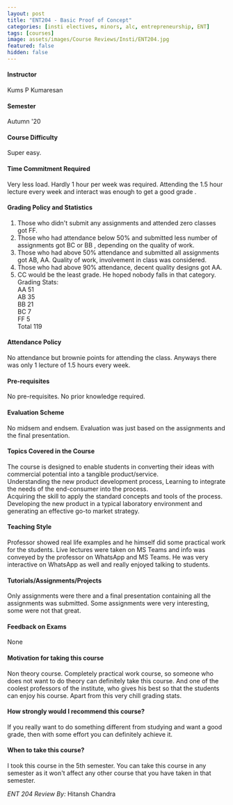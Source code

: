 ```yaml
---
layout: post
title: "ENT204 - Basic Proof of Concept"
categories: [insti electives, minors, alc, entrepreneurship, ENT]
tags: [courses]
image: assets/images/Course Reviews/Insti/ENT204.jpg
featured: false
hidden: false
---
```


#### Instructor
Kums P Kumaresan

#### Semester
Autumn '20

#### Course Difficulty
Super easy.

#### Time Commitment Required
Very less load. Hardly 1 hour per week was required. Attending the 1.5 hour lecture every week and interact was enough to get a good grade .

#### Grading Policy and Statistics
1. Those who didn't submit any assignments and attended zero classes got FF.  
2. Those who had attendance below 50% and submitted less number of assignments got BC or BB , depending on the quality of work.   
3. Those who had above 50% attendance and submitted all assignments got AB, AA. Quality of work, involvement in class was considered.   
4. Those who had above 90% attendance, decent quality designs got AA.   
5. CC would be the least grade. He hoped nobody falls in that category.  
Grading Stats:  
AA	51  
AB	35  
BB	21  
BC	7  
FF	5  
Total	119

#### Attendance Policy
No attendance but brownie points for attending the class. Anyways there was only 1 lecture of 1.5 hours every week.

#### Pre-requisites
No pre-requisites. No prior knowledge required.

#### Evaluation Scheme
No midsem and endsem. Evaluation was just based on the assignments and the final presentation.

#### Topics Covered in the Course
The course is designed to enable students in converting their ideas with commercial potential into a tangible product/service.  
Understanding the new product development process, Learning to integrate the needs of the end-consumer into the process.  
Acquiring the skill to apply the standard concepts and tools of the process.  
Developing the new product in a typical laboratory environment and generating an effective go-to market strategy.

#### Teaching Style
Professor showed real life examples and he himself did some practical work for the students. Live lectures were taken on MS Teams and info was conveyed by the professor on WhatsApp and MS Teams. He was very interactive on WhatsApp as well and really enjoyed talking to students.

#### Tutorials/Assignments/Projects
Only assignments were there and a final presentation containing all the assignments was submitted. Some assignments were very interesting, some were not that great.

#### Feedback on Exams
None

#### Motivation for taking this course
Non theory course. Completely practical work course, so someone who does not want to do theory can definitely take this course. And one of the coolest professors of the institute, who gives his best so that the students can enjoy his course. Apart from this very chill grading stats.

#### How strongly would I recommend this course?
If you really want to do something different from studying and want a good grade, then with some effort you can definitely achieve it. 

#### When to take this course?
I took this course in the 5th semester. You can take this course in any semester as it won't affect any other course that you have taken in that semester.

*ENT 204 Review By:* Hitansh Chandra